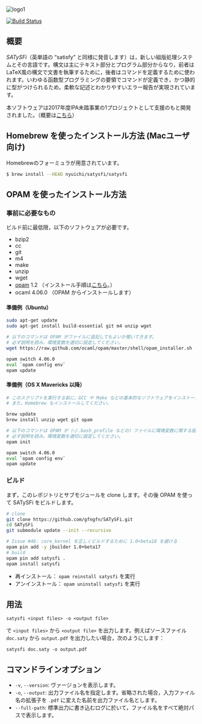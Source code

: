 <!-- -*- coding: utf-8 -*- -->
![logo1](https://raw.githubusercontent.com/wiki/gfngfn/SATySFi/img/satysfi-logo.png)

[![Build Status](https://travis-ci.org/gfngfn/SATySFi.svg?branch=master)](https://travis-ci.org/gfngfn/SATySFi)

## 概要

*SATySFi*（英単語の “satisfy” と同様に発音します）は，新しい組版処理システムとその言語です。構文は主にテキスト部分とプログラム部分からなり，前者はLaTeX風の構文で文書を執筆するために，後者はコマンドを定義するために使われます。いわゆる函数型プログラミングの要領でコマンドが定義でき，かつ静的に型がつけられるため，柔軟な記述とわかりやすいエラー報告が実現されています。

本ソフトウェアは2017年度IPA未踏事業の1プロジェクトとして支援のもと開発されました。（概要は[こちら](https://www.ipa.go.jp/jinzai/mitou/2017/gaiyou_t-4.html)）

## Homebrew を使ったインストール方法 (Macユーザ向け)

Homebrewのフォーミュラが用意されています。

```sh
$ brew install --HEAD nyuichi/satysfi/satysfi
```

## OPAM を使ったインストール方法

### 事前に必要なもの

ビルド前に最低限，以下のソフトウェアが必要です。

* bzip2
* cc
* git
* m4
* make
* unzip
* wget
* [opam](https://opam.ocaml.org/) 1.2 （インストール手順は[こちら](https://opam.ocaml.org/doc/Install.html)。）
* ocaml 4.06.0 （OPAM からインストールします）

#### 準備例（Ubuntu）

```sh
sudo apt-get update
sudo apt-get install build-essential git m4 unzip wget

# 以下のコマンドは OPAM がファイルに追記してもよいか聞いてきます。
# 必ず説明を読み，環境変数を適切に設定してください。
wget https://raw.github.com/ocaml/opam/master/shell/opam_installer.sh -O - | sh -s /usr/local/bin

opam switch 4.06.0
eval `opam config env`
opam update
```

#### 準備例（OS X Mavericks 以降）

```sh
# このスクリプトを実行する前に，GCC や Make などの基本的なソフトウェアをインストールしておいてください。これらは Xcode Command Line Tools からインストールできます。
# また，Homebrew もインストールしてください。

brew update
brew install unzip wget git opam

# 以下のコマンドは OPAM が（~/.bash_profile などの）ファイルに環境変数に関する設定を追記してもよいか聞いてきます。
# 必ず説明を読み，環境変数を適切に設定してください。
opam init

opam switch 4.06.0
eval `opam config env`
opam update
```

### ビルド

まず，このレポジトリとサブモジュールを clone します。その後 OPAM を使って SATySFi をビルドします。

```sh
# clone
git clone https://github.com/gfngfn/SATySFi.git
cd SATySFi
git submodule update --init --recursive

# Issue #46: core_kernel を正しくビルドするために 1.0+beta18 を避ける
opam pin add -y jbuilder 1.0+beta17
# build
opam pin add satysfi .
opam install satysfi
```

* 再インストール： `opam reinstall satysfi` を実行
* アンインストール： `opam uninstall satysfi` を実行

## 用法

    satysfi <input files> -o <output file>

で `<input files>` から `<output file>` を出力します。例えばソースファイル `doc.saty` から `output.pdf` を出力したい場合，次のようにします：

    satysfi doc.saty -o output.pdf

## コマンドラインオプション

* `-v`, `--version`: ヴァージョンを表示します。
* `-o`, `--output`: 出力ファイル名を指定します。省略された場合，入力ファイル名の拡張子を `.pdf` に変えた名前を出力ファイル名とします。
* `--full-path`: 標準出力に書き込むログに於いて，ファイル名をすべて絶対パスで表示します。
